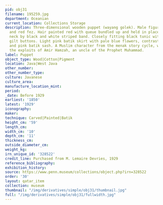 ```yaml
---
pid: obj31
filename: 195259.jpg
department: Oceanian
current_location: Collections Storage
description: Three-dimensional wooden puppet (wayang golek). Male figure. Black, gold
  and red fez. Hair painted red with queue bundled up and held in place at back of
  neck by black and white striped band. Closely fitting black tunic with five large
  gilt buttons. Light pink batik skirt with pale blue flowers, contrasting dark blue
  and pink batik sash. A Muslim character from the menak story cycle, which recounts
  the exploits of Amir Hamzah, an uncle of the Prophet Muhammad.
label: Puppet
object_type: Wood|Cotton|Pigment
location: Java|West Java
other_number:
other_number_type:
culture: Javanese
culture_area:
manufacture_location_mint:
period:
_date: Before 1929
earliest: '1850'
latest: '1929'
iconography:
maker:
technique: Carved|Painted|Batik
height_cm: '59'
length_cm:
width_cm: '10'
depth_cm: '11'
thickness_cm:
outside_diameter_cm:
weight_kg:
irn_unique_id: '328522'
credit_line: Purchased from M. Lemaire Devries, 1929
reference_bibliography:
exhibition_history:
source: https://www.penn.museum/collections/object.php?irn=328522
order: '30'
layout: qatar_item
collection: museum
thumbnail: "/img/derivatives/simple/obj31/thumbnail.jpg"
full: "/img/derivatives/simple/obj31/fullwidth.jpg"
---
```

